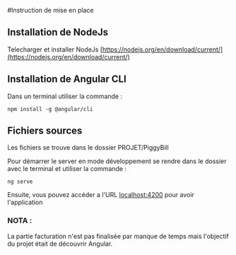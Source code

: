 #Instruction de mise en place

## Installation de NodeJs
Telecharger et installer NodeJs [https://nodejs.org/en/download/current/](https://nodejs.org/en/download/current/)

## Installation de Angular CLI
Dans un terminal utiliser la commande :

```{r, engine='bash', count_lines}
npm install -g @angular/cli
```


## Fichiers sources
Les fichiers se trouve dans le dossier PROJET/PiggyBill

Pour démarrer le server en mode développement se rendre dans le dossier avec le terminal et utiliser la commande :

```{r, engine='bash', count_lines}
ng serve
```

Ensuite, vous pouvez accéder a l'URL [localhost:4200](localhost:4200) pour avoir l'application


### NOTA :
La partie facturation n'est pas finalisée par manque de temps mais l'objectif du projet était de découvrir Angular.
